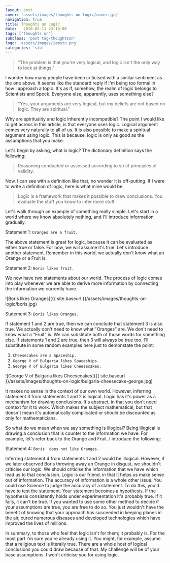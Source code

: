 ```yaml
---
layout: post
cover: 'assets/images/thoughts-on-logic/cover.jpg'
navigation: true
title: Thoughts on Logic
date:	2016-02-11 23:19:00
tags: ['thoughts on']
subclass: 'post tag-thoughtson'
logo: 'assets/images/iamstu.png'
categories: 'stu'
---
```


> "The problem is that you're very logical, and logic isn't the only way to look at things."

I wonder how many people have been criticised with a similar sentiment as the one above. It seems like the standard reply if I'm being too formal in how I approach a topic. It's as if, somehow, the realm of logic belongs to Scientists and Spock. Everyone else, apparently, uses something else?

> "Yes, your arguments are very logical, but my beliefs are not based on logic. They are spiritual."

Why are spirituality and logic inherently incompatible? The point I would like to get across in this article, is that everyone uses logic. Logical argument comes very naturally to all of us. It is also possible to make a spiritual argument using logic. This is because, logic is only as good as the assumptions that you make. 

Let's begin by asking, what is logic? The dictionary definition says the following:

> Reasoning conducted or assessed according to strict principles of validity.

Now, I can see with a definition like that, no wonder it is off-putting. If I were to write a definition of logic, here is what mine would be:

> Logic is a framework that makes it possible to draw conclusions. You evaluate the stuff you know to infer more stuff. 

Let's walk through an example of something really simple. Let's start in a world where we know absolutely nothing, and I'll introduce information gradually. 

Statement 1:
`Oranges are a fruit.`

The above statement is great for logic, because it can be evaluated as either true or false. For now, we will assume it's true. Let's introduce another statement. Remember in this world, we actually don't know what an Orange or a Fruit is.

Statement 2:
`Boris likes fruit.`

We now have two statements about our world. The process of logic comes into play whenever we are able to derive 
more information by connecting the information we currently have. 

![Boris likes Oranges]({{ site.baseurl }}/assets/images/thoughts-on-logic/boris.jpg)

Statement 3:
`Boris likes Oranges.`

If statement 1 and 2 are true, then we can conclude that statement 3 is also true. We actually don't need to know what "Oranges" are. We don't need to know what a "Fruit" is. We can substitute both of those words for something else. If statements 1 and 2 are true, then 3 will always be true too. I'll substitute in some random examples here just to demonstate the point:

1. `Cheesecakes are a Spaceship.`
2. `George V of Bulgaria likes Spaceships.`
3. `George V of Bulgaria likes Cheesecakes.`

![George V of Bulgaria likes Cheesecakes]({{ site.baseurl }}/assets/images/thoughts-on-logic/bulgaria-cheesecake-george.jpg)

It makes no sense in the context of our own world. However, inferring statement 3 from statements 1 and 2 is logical. Logic has it's power as a mechanism for drawing conclusions. It's abstract, in that you don't need context for it to work. Which makes the subject mathematical, but that doesn't mean it's automatically complicated or should be discounted as only for mathematicians.

So what do we mean when we say something is illogical? Being illogical is drawing a conclusion that is counter to the information we have. For example, let's refer back to the Orange and Fruit. I introduce the following:

Statement 4:
`Boris  does not like Oranges.`

Inferring statement 4 from statements 1 and 2 would be illogical. However, if we later observed Boris throwing away an Orange in disgust, we shouldn't criticise our logic. We should criticise the information that we have which lead us to that conclusion. Logic is our friend, in that it helps us make sense out of information. The accuracy of information is a whole other issue. You could use Science to judge the accuracy of a statement. To do this, you'd have to test the statement. Your statement becomes a hypothesis. If the hypothesis consistently holds under experimentation it's probably true. If it fails, it can't be true. If you wanted to use some other method to decide if your assumptions are true, you are free to do so. You just wouldn't have the benefit of knowing that your approach has succeeded in keeping planes in the air, cured numerous diseases and developed technologies which have improved the lives of millions. 

In summary, to those who feel that logic isn't for them; it probably is. For the most part i'm sure you're already using it. You might, for example, assume that a religious text is literally true. There are a whole host of logical conclusions you could draw because of that. My challenge will be of your base assumptions. I won't criticise you for using logic. 